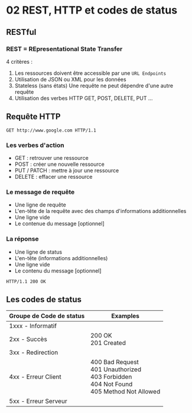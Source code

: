 # 02 REST, HTTP et codes de status

## RESTful

### REST = REpresentational State Transfer

4 critères :

1. Les ressources doivent être accessible par une `URL Endpoints`
2. Utilisation de JSON ou XML pour les données
3. Stateless (sans états) Une requête ne peut dépendre d'une autre requête
4. Utilisation des verbes HTTP GET, POST, DELETE, PUT ...

## Requête HTTP

```
GET http://www.google.com HTTP/1.1
```

### Les verbes d'action

* GET : retrouver une ressource
* POST : créer une nouvelle ressource
* PUT / PATCH : mettre à jour une ressource
* DELETE : effacer une ressource

### Le message de requête

* Une ligne de requête
* L'en-tête de la requête avec des champs d'informations additionnelles
* Une ligne vide
* Le contenue du message [optionnel]

### La réponse

* Une ligne de status
* L'en-tête (informations additionnelles)
* Une ligne vide
* Le contenu du message [optionnel]

```
HTTP/1.1 200 OK
```

## Les codes de status

| Groupe de Code de status | Examples                                                     |
| ------------------------ | ------------------------------------------------------------ |
| 1xxx - Informatif        |                                                              |
| 2xx - Succès             | 200 OK<br />201 Created                                      |
| 3xx - Redirection        |                                                              |
| 4xx - Erreur Client      | 400 Bad Request<br />401 Unauthorized<br />403  Forbidden<br />404 Not Found<br />405 Method Not Allowed |
| 5xx - Erreur Serveur     |                                                              |

